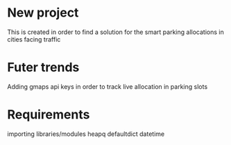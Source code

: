 # New project
This is created in order to find a solution for the smart parking allocations in cities facing traffic
# Futer trends
Adding gmaps api keys in order to track live allocation in parking slots
# Requirements

importing libraries/modules
heapq
defaultdict
datetime
